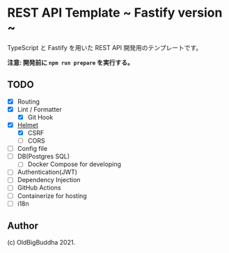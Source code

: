 # REST API Template ~ Fastify version ~

TypeScript と Fastify を用いた REST API 開発用のテンプレートです。

**注意: 開発前に `npm run prepare` を実行する。**

## TODO

- [x] Routing
- [x] Lint / Formatter
  - [x] Git Hook
- [x] [Helmet](https://github.com/fastify/fastify-helmet)
  - [x] CSRF
  - [ ] CORS
- [ ] Config file
- [ ] DB(Postgres SQL)
  - [ ] Docker Compose for developing
- [ ] Authentication(JWT)
- [ ] Dependency Injection
- [ ] GitHub Actions
- [ ] Containerize for hosting
- [ ] i18n

## Author

(c) OldBigBuddha 2021.
